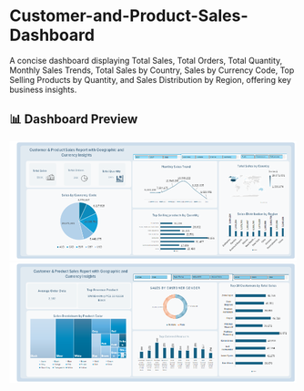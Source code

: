 # Customer-and-Product-Sales-Dashboard
A concise dashboard displaying Total Sales, Total Orders, Total Quantity, Monthly Sales Trends, Total Sales by Country, Sales by Currency Code, Top Selling Products by Quantity, and Sales Distribution by Region, offering key business insights.

## 📊 Dashboard Preview

![Dashboard Screenshot](https://github.com/sandyeissa43/Customer-and-Product-Sales-Dashboard/blob/main/Customer%20and%20Products%20sales1.png)
![Dashboard Screenshot](https://github.com/sandyeissa43/Customer-and-Product-Sales-Dashboard/blob/main/Customer%20and%20Product%20sales2.png)
